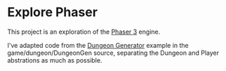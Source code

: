 # Explore Phaser

This project is an exploration of the [Phaser 3](https://phaser.io/) engine.

I've adapted code from the [Dungeon Generator](https://phaser.io/examples/v3/view/tilemap/dungeon-generator) example
in the game/dungeon/DungeonGen source, separating the Dungeon and Player abstrations as much as possible.
